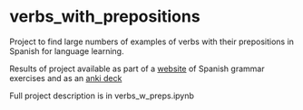 # verbs_with_prepositions
Project to find large numbers of examples of verbs with their prepositions in Spanish for language learning.

Results of project available as part of a [website](http://patrickveegee.pythonanywhere.com/) of Spanish grammar exercises
and as an [anki deck](https://github.com/pvonglehn/verbs_with_prepositions/blob/master/verbs_with_prepositions.apkg)

Full project description is in verbs_w_preps.ipynb
